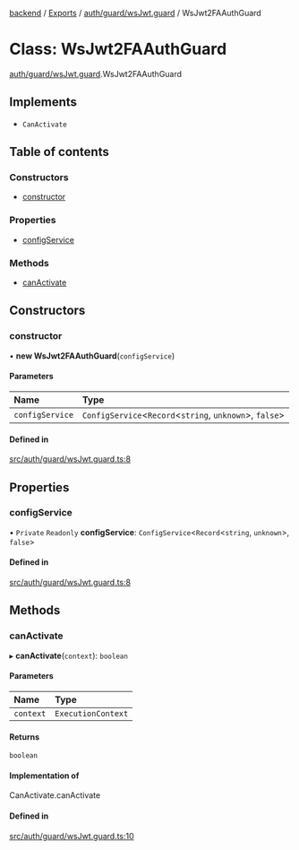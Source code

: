 [backend](../README.md) / [Exports](../modules.md) / [auth/guard/wsJwt.guard](../modules/auth_guard_wsJwt_guard.md) / WsJwt2FAAuthGuard

# Class: WsJwt2FAAuthGuard

[auth/guard/wsJwt.guard](../modules/auth_guard_wsJwt_guard.md).WsJwt2FAAuthGuard

## Implements

- `CanActivate`

## Table of contents

### Constructors

- [constructor](auth_guard_wsJwt_guard.WsJwt2FAAuthGuard.md#constructor)

### Properties

- [configService](auth_guard_wsJwt_guard.WsJwt2FAAuthGuard.md#configservice)

### Methods

- [canActivate](auth_guard_wsJwt_guard.WsJwt2FAAuthGuard.md#canactivate)

## Constructors

### constructor

• **new WsJwt2FAAuthGuard**(`configService`)

#### Parameters

| Name | Type |
| :------ | :------ |
| `configService` | `ConfigService`<`Record`<`string`, `unknown`\>, ``false``\> |

#### Defined in

[src/auth/guard/wsJwt.guard.ts:8](https://github.com/GQDeltex/ft_transcendence/blob/95a7401/backend/src/auth/guard/wsJwt.guard.ts#L8)

## Properties

### configService

• `Private` `Readonly` **configService**: `ConfigService`<`Record`<`string`, `unknown`\>, ``false``\>

#### Defined in

[src/auth/guard/wsJwt.guard.ts:8](https://github.com/GQDeltex/ft_transcendence/blob/95a7401/backend/src/auth/guard/wsJwt.guard.ts#L8)

## Methods

### canActivate

▸ **canActivate**(`context`): `boolean`

#### Parameters

| Name | Type |
| :------ | :------ |
| `context` | `ExecutionContext` |

#### Returns

`boolean`

#### Implementation of

CanActivate.canActivate

#### Defined in

[src/auth/guard/wsJwt.guard.ts:10](https://github.com/GQDeltex/ft_transcendence/blob/95a7401/backend/src/auth/guard/wsJwt.guard.ts#L10)
